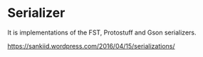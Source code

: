 # Serializer
It is implementations of the FST, Protostuff and Gson serializers.

https://sankiid.wordpress.com/2016/04/15/serializations/
